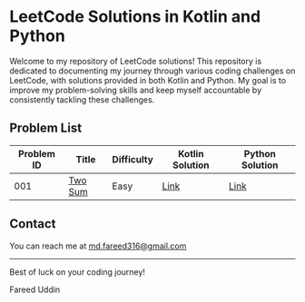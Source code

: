 # LeetCode Solutions in Kotlin and Python

Welcome to my repository of LeetCode solutions! This repository is dedicated to documenting my journey through various coding challenges on LeetCode, with solutions provided in both Kotlin and Python. My goal is to improve my problem-solving skills and keep myself accountable by consistently tackling these challenges.

## Problem List

| Problem ID | Title | Difficulty | Kotlin Solution | Python Solution |
|------------|-------|------------|-----------------|-----------------|
| 001        | [Two Sum](https://leetcode.com/problems/two-sum/) | Easy | [Link](./Kotlin/TwoSum.kt) | [Link](./Python/TwoSum.py) |
## Contact

You can reach me at md.fareed316@gmail.com

---

Best of luck on your coding journey!

Fareed Uddin